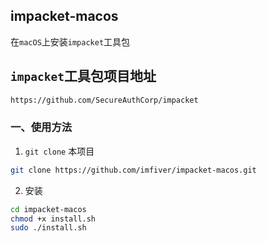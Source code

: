 ## impacket-macos

在`macOS`上安装`impacket`工具包

## `impacket`工具包项目地址
```bash
https://github.com/SecureAuthCorp/impacket
```

### 一、使用方法

1. `git clone` 本项目
```bash
git clone https://github.com/imfiver/impacket-macos.git
```
2. 安装
```bash
cd impacket-macos
chmod +x install.sh
sudo ./install.sh
```
